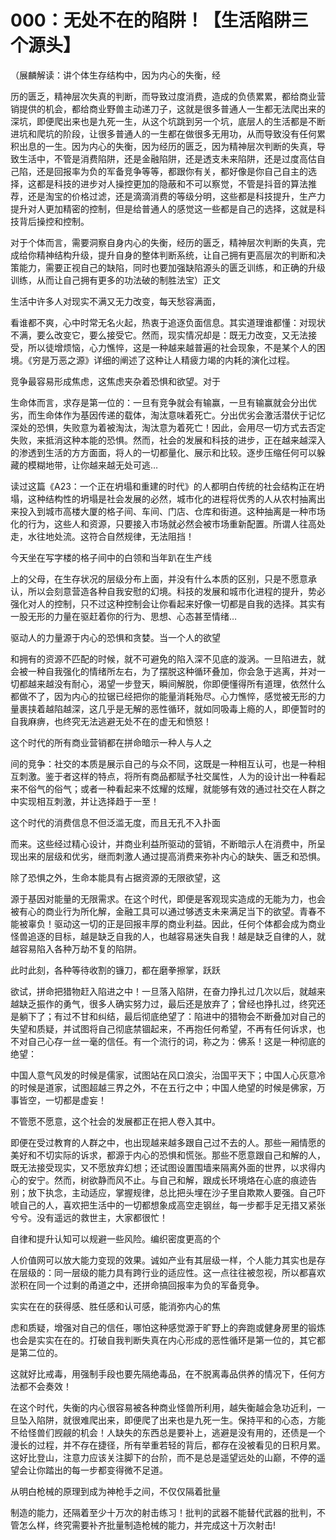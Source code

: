 # 000：无处不在的陷阱！【生活陷阱三个源头】

（展麟解读：讲个体生存结构中，因为内心的失衡，经

历的匮乏，精神层次失真的判断，而导致过度消费，造成的负债累累，都给商业营销提供的机会，都给商业野兽主动递刀子，这就是很多普通人一生都无法爬出来的深坑，即便爬出来也是九死一生，从这个坑跳到另一个坑，底层人的生活都是不断进坑和爬坑的阶段，让很多普通人的一生都在做很多无用功，从而导致没有任何累积出息的一生。因为内心的失衡，因为经历的匮乏，因为精神层次判断的失真，导致生活中，不管是消费陷阱，还是金融陷阱，还是透支未来陷阱，还是过度高估自己陷，还是回报率为负的军备竞争等等，都跟你有关，都好像是你自己自主的选择，这都是科技的进步对人操控更加的隐蔽和不可以察觉，不管是抖音的算法推荐，还是淘宝的价格过滤，还是滴滴消费的等级分明，这些都是科技提升，生产力提升对人更加精密的控制，但是给普通人的感觉这一些都是自己的选择，这就是科技背后操控和控制。

对于个体而言，需要洞察自身内心的失衡，经历的匮乏，精神层次判断的失真，完成给你精神结构升级，提升自身的整体判断系统，让自己拥有更高层次的判断和决策能力，需要正视自己的缺陷，同时也要加强缺陷源头的匮乏训练，和正确的升级训练，从而让自己拥有更多的功法破的制胜法宝）正文

生活中许多人对现实不满又无力改变，每天愁容满面，

看谁都不爽，心中时常无名火起，热衷于追逐负面信息。其实道理谁都懂：对现状不满，要么改变它，要么接受它。然而，现实情况却是：既无力改变，又无法接受，所以徒增烦恼，心力憔悴，这是一种越来越普遍的社会现象，不是某个人的困境。《穷是万恶之源》详细的阐述了这种让人精疲力竭的内耗的演化过程。

竞争最容易形成焦虑，这焦虑夹杂着恐惧和欲望。对于

生命体而言，求存是第一位的：一旦有竞争就会有输赢，一旦有输赢就会分出优劣，而生命体作为基因传递的载体，淘汰意味着死亡。分出优劣会激活潜伏于记忆深处的恐惧，失败意为着被淘汰，淘汰意为着死亡！因此，会用尽一切方式去否定失败，来抵消这种本能的恐惧。然而，社会的发展和科技的进步，正在越来越深入的渗透到生活的方方面面，将人的一切都量化、展示和比较。逐步压缩任何可以躲藏的模糊地带，让你越来越无处可逃…

读过这篇《A23：一个正在坍塌和重建的时代》的人都明白传统的社会结构正在坍塌，这种结构性的坍塌是社会发展的必然，城市化的进程将优秀的人从农村抽离出来投入到城市高楼大厦的格子间、车间、门店、仓库和街道。这种抽离是一种市场化的行为，这些人和资源，只要接入市场就必然会被市场重新配置。所谓人往高处走，水往地处流。这符合自然规律，无法阻挡！

今天坐在写字楼的格子间中的白领和当年趴在生产线

上的父母，在生存状况的层级分布上面，并没有什么本质的区别，只是不愿意承认，所以会刻意营造各种自我安慰的幻境。科技的发展和城市化进程的提升，势必强化对人的控制，只不过这种控制会让你看起来好像一切都是自我的选择。其实有一股无形的力量在驱赶着你的行为、思想、心态甚至情绪…

驱动人的力量源于内心的恐惧和贪婪。当一个人的欲望

和拥有的资源不匹配的时候，就不可避免的陷入深不见底的漩涡。一旦陷进去，就会被一种自我强化的情绪所左右，为了摆脱这种循环叠加，你会急于逃离，并对一切都越来越没有耐心，渴望一步登天，瞬间解脱，你即便懂得所有道理，依然什么都做不了，因为内心的拉锯已经把你的能量消耗殆尽。心力憔悴，感觉被无形的力量裹挟着越陷越深，这几乎是无解的恶性循环，就如同吸毒上瘾的人，即便暂时的自我麻痹，也终究无法逃避无处不在的虚无和愤怒！

这个时代的所有商业营销都在拼命暗示一种人与人之

间的竞争：社交的本质是展示自己的与众不同，这既是一种相互认可，也是一种相互刺激。鉴于者这样的特点，将所有商品都赋予社交属性，人为的设计出一种看起来不俗气的俗气；或者一种看起来不炫耀的炫耀，就能够有效的通过社交在人群之中实现相互刺激，并让选择趋于一至！

这个时代的消费信息不但泛滥无度，而且无孔不入扑面

而来。这些经过精心设计，并商业利益所驱动的营销，不断暗示人在消费中，所呈现出来的层级和优劣，继而刺激人通过提高消费来弥补内心的缺失、匮乏和恐惧。

除了恐惧之外，生命本能具有占据资源的无限欲望，这

源于基因对能量的无限需求。在这个时代，即便是客观现实造成的无能为力，也会被有心的商业行为所化解，金融工具可以通过够透支未来满足当下的欲望。青春不能被辜负！驱动这一切的正是回报丰厚的商业利益。因此，任何个体都会成为商业怪兽追逐的目标，越是缺乏自我的人，也越容易迷失自我！越是缺乏自律的人，就越容易陷入各种万劫不复的陷阱。

此时此刻，各种等待收割的镰刀，都在磨拳擦掌，跃跃

欲试，拼命把猎物赶入陷进之中！一旦落入陷阱，在奋力挣扎过几次以后，就越来越缺乏振作的勇气，很多人确实努力过，最后还是放弃了；曾经也挣扎过，终究还是躺下了；有过不甘和纠结，最后彻底绝望了：陷进中的猎物会不断叠加对自己的失望和质疑，并试图将自己彻底禁锢起来，不再抱任何希望，不再有任何诉求，也不对自己心存一丝一毫的信任。有一个流行的词，称之为：佛系！这是一种彻底的绝望：

中国人意气风发的时候是儒家，试图站在风口浪尖，治国平天下；中国人心灰意冷的时候是道家，试图超越三界之外，不在五行之中；中国人绝望的时候是佛家，万事皆空，一切都是虚妄！

不管愿不愿意，这个社会的发展都正在把人卷入其中。

即便在受过教育的人群之中，也出现越来越多跟自己过不去的人。那些一厢情愿的美好和不切实际的诉求，都源于内心的恐惧和慌张。那些不愿意跟自己和解的人，既无法接受现实，又不愿放弃幻想；还试图设置围墙来隔离外面的世界，以求得内心的安宁。然而，树欲静而风不止。与自己和解，跟成长环境烙在心底的痕迹告别；放下执念，主动适应，掌握规律，总比把头埋在沙子里自欺欺人要强。自己吓唬自己的人，喜欢把生活中的一切都想象成高空走钢丝，每一步都手足无措又紧张兮兮。没有遥远的救世主，大家都很忙！

自律和提升认知可以规避一些风险。编织密度更高的个

人价值网可以放大能力变现的效果。诚如产业有其层级一样，个人能力其实也是存在层级的：同一层级的能力具有跨行业的适应性。这一点往往被忽视，所以都喜欢淤积在同一个过剩的甬道之中，还拼命搞回报率为负的军备竞争。

实实在在的获得感、胜任感和认可感，能消弥内心的焦

虑和质疑，增强对自己的信任，哪怕这种感觉源于旷野上的奔跑或健身房里的锻炼也会是实实在在的。打破自我判断失真在内心形成的恶性循环是第一位的，其它都是第二位的。

这就好比戒毒，用强制手段也要先隔绝毒品，在不脱离毒品供养的情况下，任何方法都不会奏效！

在这个时代，失衡的内心很容易被各种商业怪兽所利用，越失衡越会急功近利，一旦坠入陷阱，就很难爬出来，即便爬了出来也是九死一生。保持平和的心态，方能不给怪兽们觊觎的机会！人缺失的东西总是要补上，逃避是没有用的，还债是一个漫长的过程，并不存在捷径，所有举重若轻的背后，都存在没被看见的日积月累。这好比登山，注意力应该关注脚下的台阶，而不是总是遥望远处的山巅，不停的遥望会让你踏出的每一步都变得微不足道。

从明白枪械的原理到成为神枪手之间，不仅仅隔着批量

制造的能力，还隔着至少十万次的射击练习！批判的武器不能替代武器的批判，不管怎么样，终究需要补齐批量制造枪械的能力，并完成这十万次射击!